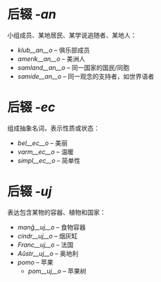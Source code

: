 # 后辍 *-an*

小组成员、某地居民、某学说追随者、某地人：

-  *klub__an__o*    – 俱乐部成员
- *amerik__an__o*  – 美洲人
- *samland__an__o* – 同一国家的国民/同胞
- *samide__an__o*  – 同一观念的支持者，如世界语者
 

# 后辍 *-ec*

组成抽象名词，表示性质或状态：

- *bel__ec__o*   – 美丽
- *varm__ec__o*  – 温暖
- *simpl__ec__o* – 简单性
 

# 后辍 *-uj*

 表达包含某物的容器、植物和国家：

- *manĝ__uj__o*  – 食物容器
- *cindr__uj__o* – 烟灰缸
- *Franc__uj__o* – 法国
- *Aŭstr__uj__o* – 奥地利
- *pomo*   – 苹果
	- *pom__uj__o*   – 苹果树
